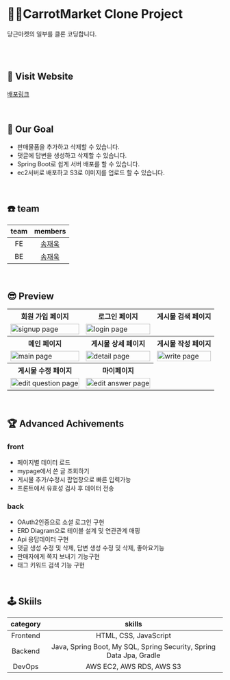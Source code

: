 # 👯‍♀️CarrotMarket Clone Project

당근마켓의 일부를 클론 코딩합니다.

<br/><br/>

## 🚀 Visit Website

[배포링크](ec2-13-124-79-159.ap-northeast-2.compute.amazonaws.com:8080)

<br/>

## 🥅 Our Goal

- 판매물품을 추가하고 삭제할 수 있습니다.
- 댓글에 답변을 생성하고 삭제할 수 있습니다.
- Spring Boot로 쉽게 서버 배포를 할 수 있습니다.
- ec2서버로 배포하고 S3로 이미지를 업로드 할 수 있습니다.

<br/>

## ☎️ team 
team|members
:---:|:---:
FE|[송재욱](https://github.com/chung2code)
BE|[송재욱](https://github.com/chung2code)
<br/>

## 😎 Preview

<html>
<table>
 <tr>
    <th>
      회원 가입 페이지
    </th>
    <th>
      로그인 페이지
    </th>
    <th>
     게시물 검색 페이지
    </th>
  </tr>

<tr>
    <td>
      <img src="#"  alt="signup page" width = 100% >
    </td>
    <td>
      <img src="#" alt="login page" width = 100%>
    </td>
  
   </tr> 
  <tr>
    <th>
      메인 페이지
    </th>
    <th>
      게시물 상세 페이지
    </th>
    <th>
    게시물 작성 페이지
    </th>
  </tr>
  
  <tr>
    <td>
      <img src="#"  alt="main page" width = 100%>
    </td>
    <td>
      <img src="#" alt="detail page" width = 100%>
    </td>
    <td>
      <img src="#" alt="write page" width = 100%>
    </td>
   </tr>
   
   <tr>
    <th>
      게시물 수정 페이지
    </th>
    <th>
       마이페이지
    </th>
  
  </tr>
  
  <tr>
    <td>
      <img src="#"  alt="edit question page" width = 100%>
    </td>
    <td>
      <img src="#" alt="edit answer page" width = 100%>
    </td>
  </tr>
  
    
   
</table>
</html>

<br/>

## 🏆 Advanced Achivements

### front


* 페이지별 데이터 로드
* mypage에서 쓴 글 조회하기
* 게시물 추가/수정시 팝업창으로 빠른 입력가능
* 프론트에서 유효성 검사 후 데이터 전송

### back

* OAuth2인증으로 소셜 로그인 구현
* ERD Diagram으로 테이블 설계 및 연관관계 매핑
* Api 응답데이터 구현
* 댓글 생성 수정 및 삭제, 답변 생성 수정 및 삭제, 좋아요기능
* 판매자에게 쪽지 보내기 기능구현 
* 태그 키워드 검색 기능 구현

<br/>


## 🕹 Skiils
category|skills
:---:|:---:
Frontend| HTML, CSS, JavaScript
Backend| Java, Spring Boot, My SQL, Spring Security, Spring Data Jpa, Gradle
DevOps| AWS EC2, AWS RDS, AWS S3
